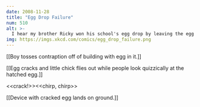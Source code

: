 ```yaml
---
date: 2008-11-28
title: "Egg Drop Failure"
num: 510
alt: >-
  I hear my brother Ricky won his school's egg drop by leaving the egg inside the hen.
img: https://imgs.xkcd.com/comics/egg_drop_failure.png
---
```

[[Boy tosses contraption off of building with egg in it.]]

[[Egg cracks and little chick flies out while people look quizzically at the hatched egg.]]

<<crack!>><<chirp, chirp>>

[[Device with cracked egg lands on ground.]]


